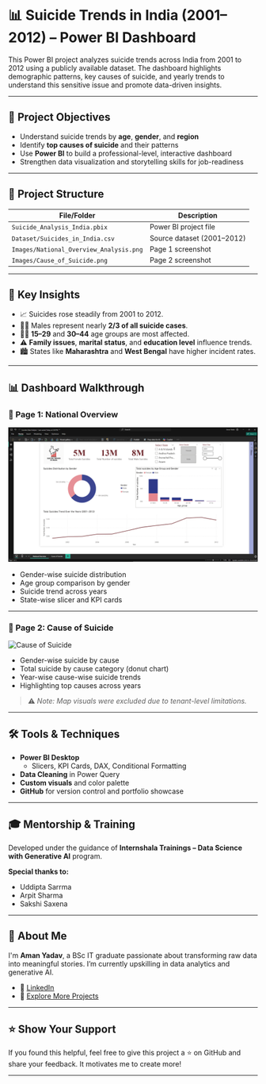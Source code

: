# 📊 Suicide Trends in India (2001–2012) – Power BI Dashboard

This Power BI project analyzes suicide trends across India from 2001 to 2012 using a publicly available dataset. The dashboard highlights demographic patterns, key causes of suicide, and yearly trends to understand this sensitive issue and promote data-driven insights.

---

## 📌 Project Objectives

- Understand suicide trends by **age**, **gender**, and **region**
- Identify **top causes of suicide** and their patterns
- Use **Power BI** to build a professional-level, interactive dashboard
- Strengthen data visualization and storytelling skills for job-readiness

---

## 📁 Project Structure

| File/Folder                         | Description                                      |
|------------------------------------|--------------------------------------------------|
| `Suicide_Analysis_India.pbix`      | Power BI project file                            |
| `Dataset/Suicides_in_India.csv`    | Source dataset (2001–2012)                       |
| `Images/National_Overview_Analysis.png` | Page 1 screenshot                          |
| `Images/Cause_of_Suicide.png`      | Page 2 screenshot                                |

---

## 🧠 Key Insights

- 📈 Suicides rose steadily from 2001 to 2012.
- 👨‍🦱 Males represent nearly **2/3 of all suicide cases**.
- 🧑‍🎓 **15–29** and **30–44** age groups are most affected.
- ⚠️ **Family issues**, **marital status**, and **education level** influence trends.
- 🏙️ States like **Maharashtra** and **West Bengal** have higher incident rates.

---

## 📊 Dashboard Walkthrough

### 📍 Page 1: National Overview

![National Overview](Images/National_Overview_Analysis.png)

- Gender-wise suicide distribution
- Age group comparison by gender
- Suicide trend across years
- State-wise slicer and KPI cards

---

### 📍 Page 2: Cause of Suicide

![Cause of Suicide](Images/Cause_of_Suicide.png)

- Gender-wise suicide by cause
- Total suicide by cause category (donut chart)
- Year-wise cause-wise suicide trends
- Highlighting top causes across years

> ⚠️ *Note: Map visuals were excluded due to tenant-level limitations.*

---

## 🛠 Tools & Techniques

- **Power BI Desktop**
  - Slicers, KPI Cards, DAX, Conditional Formatting
- **Data Cleaning** in Power Query
- **Custom visuals** and color palette
- **GitHub** for version control and portfolio showcase

---

## 🎓 Mentorship & Training

Developed under the guidance of **Internshala Trainings – Data Science with Generative AI** program.

**Special thanks to:**
- Uddipta Sarrma
- Arpit Sharma
- Sakshi Saxena

---

## 🙋 About Me

I'm **Aman Yadav**, a BSc IT graduate passionate about transforming raw data into meaningful stories. I’m currently upskilling in data analytics and generative AI.

- 🔗 [LinkedIn](https://www.linkedin.com/in/aman-yadav-6b64b6253/)
- 🧠 [Explore More Projects](https://github.com/Amanyadav-07)

---

## ⭐ Show Your Support

If you found this helpful, feel free to give this project a ⭐ on GitHub and share your feedback. It motivates me to create more!

---

